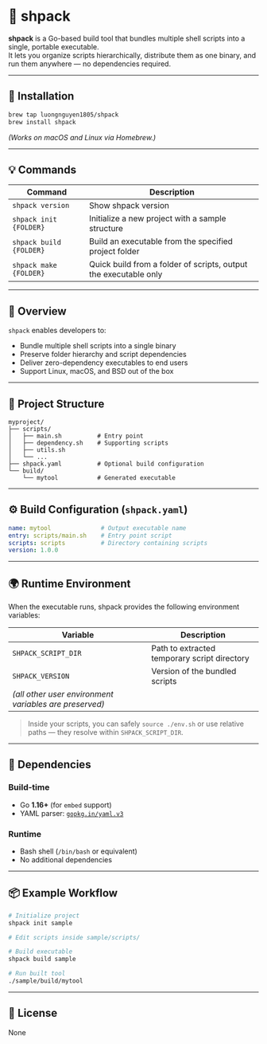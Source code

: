 # 🧩 shpack

**shpack** is a Go-based build tool that bundles multiple shell scripts into a single, portable executable.  
It lets you organize scripts hierarchically, distribute them as one binary, and run them anywhere — no dependencies required.

---

## 🚀 Installation

```bash
brew tap luongnguyen1805/shpack
brew install shpack
````

*(Works on macOS and Linux via Homebrew.)*

---

## 💡 Commands

| Command                 | Description                                                      |
| ----------------------- | ---------------------------------------------------------------- |
| `shpack version`        | Show shpack version                                              |
| `shpack init {FOLDER}`  | Initialize a new project with a sample structure                 |
| `shpack build {FOLDER}` | Build an executable from the specified project folder            |
| `shpack make {FOLDER}`  | Quick build from a folder of scripts, output the executable only |

---

## 🧱 Overview

`shpack` enables developers to:

* Bundle multiple shell scripts into a single binary
* Preserve folder hierarchy and script dependencies
* Deliver zero-dependency executables to end users
* Support Linux, macOS, and BSD out of the box

---

## 📁 Project Structure

```
myproject/
├── scripts/
│   ├── main.sh          # Entry point
│   ├── dependency.sh    # Supporting scripts
│   ├── utils.sh
│   └── ...
├── shpack.yaml          # Optional build configuration
└── build/
    └── mytool           # Generated executable
```

---

## ⚙️ Build Configuration (`shpack.yaml`)

```yaml
name: mytool              # Output executable name
entry: scripts/main.sh    # Entry point script
scripts: scripts          # Directory containing scripts
version: 1.0.0
```

---

## 🌍 Runtime Environment

When the executable runs, shpack provides the following environment variables:

| Variable                                               | Description                                  |
| ------------------------------------------------------ | -------------------------------------------- |
| `SHPACK_SCRIPT_DIR`                                    | Path to extracted temporary script directory |
| `SHPACK_VERSION`                                       | Version of the bundled scripts               |
| *(all other user environment variables are preserved)* |                                              |

> Inside your scripts, you can safely `source ./env.sh` or use relative paths — they resolve within `SHPACK_SCRIPT_DIR`.

---

## 🧰 Dependencies

### Build-time

* Go **1.16+** (for `embed` support)
* YAML parser: [`gopkg.in/yaml.v3`](https://pkg.go.dev/gopkg.in/yaml.v3)

### Runtime

* Bash shell (`/bin/bash` or equivalent)
* No additional dependencies

---

## 📦 Example Workflow

```bash
# Initialize project
shpack init sample

# Edit scripts inside sample/scripts/

# Build executable
shpack build sample

# Run built tool
./sample/build/mytool
```

---

## 🧾 License

None